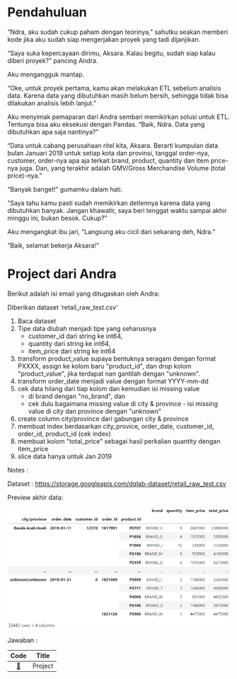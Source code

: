 # Pendahuluan
“Ndra, aku sudah cukup paham dengan teorinya,” sahutku seakan memberi kode jika aku sudah siap mengerjakan proyek yang tadi dijanjikan.

“Saya suka kepercayaan dirimu, Aksara. Kalau begitu, sudah siap kalau diberi proyek?” pancing Andra.

Aku mengangguk mantap.

“Oke, untuk proyek pertama, kamu akan melakukan ETL sebelum analisis data. Karena data yang dibutuhkan masih belum bersih, sehingga tidak bisa dilakukan analisis lebih lanjut.”

Aku menyimak pemaparan dari Andra sembari memikirkan solusi untuk ETL. Tentunya bisa aku eksekusi dengan Pandas. “Baik, Ndra. Data yang dibutuhkan apa saja nantinya?”

“Data untuk cabang perusahaan ritel kita, Aksara. Berarti kumpulan data bulan Januari 2019 untuk setiap kota dan provinsi, tanggal order-nya, customer, order-nya apa aja terkait brand, product, quantity dan item price-nya juga. Dan, yang terakhir adalah GMV/Gross Merchandise Volume (total price)-nya.”

“Banyak banget!” gumamku dalam hati.

“Saya tahu kamu pasti sudah memikirkan detlennya karena data yang dibutuhkan banyak. Jangan khawatir, saya beri tenggat waktu sampai akhir minggu ini, bukan besok. Cukup?”

Aku mengangkat ibu jari, “Langsung aku cicil dari sekarang deh, Ndra.”

“Baik, selamat bekerja Aksara!”


# Project dari Andra
Berikut adalah isi email yang ditugaskan oleh Andra:

Diberikan dataset ‘retail_raw_test.csv’

1. Baca dataset
2. Tipe data diubah menjadi tipe yang seharusnya
    - customer_id dari string ke int64,
    - quantity dari string ke int64,
    - item_price dari string ke int64
3. transform product_value supaya bentuknya seragam dengan format PXXXX, assign ke kolom baru "product_id", dan drop kolom "product_value", jika terdapat nan gantilah dengan "unknown".
4. transform order_date menjadi value dengan format YYYY-mm-dd
5. cek data hilang dari tiap kolom dan kemudian isi missing value
    - di brand dengan "no_brand", dan
    - cek dulu bagaimana missing value di city & province - isi missing value di city dan province dengan "unknown"
6. create column city/province dari gabungan city & province
7. membuat index berdasarkan city_provice, order_date, customer_id, order_id, product_id (cek index)
8. membuat kolom "total_price" sebagai hasil perkalian quantity dengan item_price
9. slice data hanya untuk Jan 2019

Notes :

Dataset :  https://storage.googleapis.com/dqlab-dataset/retail_raw_test.csv

Preview akhir data:

![Preview](img/preview-tugas-praktek.png)

Jawaban :

| Code  |               Title              	|
|:----:	|:--------------------------------:	|
| [📜](https://github.com/bayubagusbagaswara/dqlab-data-engineer/blob/master/6-Data-Manipulation-with-Pandas-Part-1/5-Mini-Project/Project.py) | Project |